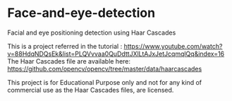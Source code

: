 # Face-and-eye-detection
Facial and eye positioning detection using Haar Cascades

This is a project referred in the tutorial : https://www.youtube.com/watch?v=88HdqNDQsEk&list=PLQVvvaa0QuDdttJXlLtAJxJetJcqmqlQq&index=16
The Haar Cascades file are available here: https://github.com/opencv/opencv/tree/master/data/haarcascades

This project is for Educational Purpose only and not for any kind of commercial use as the Haar Cascades files,
are licensed.


